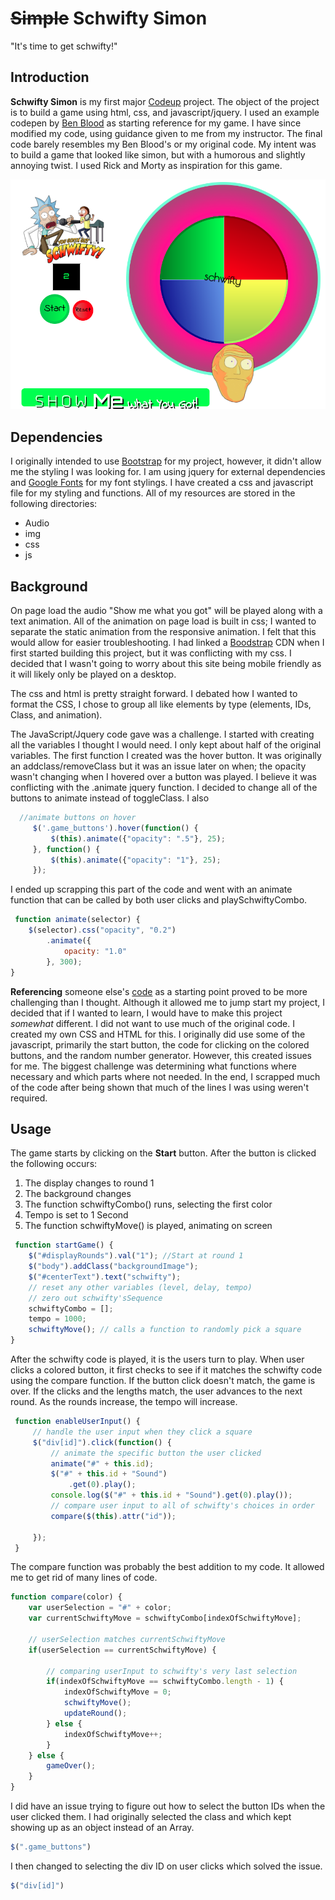 <s>Simple</s> Schwifty Simon
============================

"It's time to get schwifty!"

Introduction
------------
**Schwifty Simon** is my first major [Codeup][1] project. The object of 
the project is to build a game using html, css, and javascript/jquery. 
I used an example codepen by [Ben Blood][4] as starting reference for 
my game. I have since modified my code, using guidance given to me from
my instructor. The final code barely resembles my Ben Blood's or my
original code. My intent was to build a game that looked like simon, but
with a humorous and slightly annoying twist. I used Rick and Morty as 
inspiration for this game.  

![Get Schwifty Screenshot](img/ScreenShot.png "Schwifty Simon")


Dependencies
------------
I originally intended to use [Bootstrap][2] for my project, however, 
it didn't allow me the styling I was looking for. I am using jquery for 
external dependencies and [Google Fonts][3] for my font stylings. I 
have created a css and javascript file for my styling and functions. 
All of my resources are stored in the following directories: 
 
 * Audio
 * img
 * css
 * js
 
Background
----------
On page load the audio "Show me what you got" will be played along with
a text animation. All of the animation on page load is built in css; I 
wanted to separate the static animation from the responsive animation. 
I felt that this would allow for easier troubleshooting. I had linked a 
[Boodstrap][2] CDN when I first started building this project, but it 
was conflicting with my css. I decided that I wasn't going to worry 
about this site being mobile friendly as it will likely only be played 
on a desktop.
 
The css and html is pretty straight forward. I debated how I wanted to 
format the CSS, I chose to group all like elements by type (elements, 
IDs, Class, and animation). 
 
The JavaScript/Jquery code gave was a challenge. I started with creating 
all the variables I thought I would need. I only kept about half of the 
original variables. The first function I created was the hover button. 
It was originally an addclass/removeClass but it was an issue later on 
when; the opacity wasn't changing when I hovered over a button was 
played. I believe it was conflicting with the .animate jquery function. 
I decided to change all of the buttons to animate instead of 
toggleClass. I also
 
```js
  //animate buttons on hover
     $('.game_buttons').hover(function() {
         $(this).animate({"opacity": ".5"}, 25);
     }, function() {
         $(this).animate({"opacity": "1"}, 25);
     });
 ```

I ended up scrapping this part of the code and went with an animate 
function that can be called by both user clicks and playSchwiftyCombo.

```js
 function animate(selector) {
    $(selector).css("opacity", "0.2")
        .animate({
            opacity: "1.0"
        }, 300);
}
```

**Referencing** someone else's [code][4] as a starting point proved to 
be more challenging than I thought. Although it allowed me to jump start 
my project, I decided that if I wanted to learn, I would have to make 
this project <i>somewhat</i> different. I did not want to use much of 
the original code. I created my own CSS and HTML for this. I originally 
did use some of the javascript, primarily the start button, the code for
clicking on the colored buttons, and the random number generator. 
However, this created issues for me. The biggest challenge was 
determining what functions where necessary and which parts where not 
needed. In the end, I scrapped much of the code after being shown that
much of the lines I was using weren't required. 


Usage
-----
The game starts by clicking on the **Start** button. After the button 
is clicked the following occurs:
1. The display changes to round 1
2. The background changes 
3. The function schwiftyCombo() runs, selecting the first color
4. Tempo is set to 1 Second
5. The function schwiftyMove() is played, animating on screen

```js
 function startGame() {
    $("#displayRounds").val("1"); //Start at round 1
    $("body").addClass("backgroundImage");
    $("#centerText").text("schwifty");
    // reset any other variables (level, delay, tempo)
    // zero out schwifty'sSequence
    schwiftyCombo = [];
    tempo = 1000;
    schwiftyMove(); // calls a function to randomly pick a square
}
```
    
After the schwifty code is played, it is the users turn to play. When 
user clicks a colored button, it first checks to see if it matches the 
schwifty code using the compare function. If the button click doesn't 
match, the game is over. If the clicks and the lengths match, the user
advances to the next round. As the rounds increase, the tempo will 
increase. 

```js
 function enableUserInput() {
     // handle the user input when they click a square
     $("div[id]").click(function() {
         // animate the specific button the user clicked
         animate("#" + this.id);
         $("#" + this.id + "Sound")
             .get(0).play();
         console.log($("#" + this.id + "Sound").get(0).play());
         // compare user input to all of schwifty's choices in order
         compare($(this).attr("id"));
 
     });
 }
```                        

The compare function was probably the best addition to my code. It 
allowed me to get rid of many lines of code. 

```js
function compare(color) {
    var userSelection = "#" + color;
    var currentSchwiftyMove = schwiftyCombo[indexOfSchwiftyMove];

    // userSelection matches currentSchwiftyMove
    if(userSelection == currentSchwiftyMove) {

        // comparing userInput to schwifty's very last selection
        if(indexOfSchwiftyMove == schwiftyCombo.length - 1) {
            indexOfSchwiftyMove = 0;
            schwiftyMove();
            updateRound();
        } else {
            indexOfSchwiftyMove++;
        }
    } else {
        gameOver();
    }
}
```
I did have an issue trying to figure out how to select the button IDs 
when the user clicked them. I had originally selected the class and 
which kept showing up as an object instead of an Array.  
```js
$(".game_buttons")
 ```

I then changed to selecting the div ID on user clicks which solved the 
issue. 
```js
$("div[id]")
```


[1]: http://codeup.com/    "Codeup"
[2]: http://getbootstrap.com/   "Bootstrap"
[3]: http://fonts.googleapis.com/   "Google Fonts"
[4]: http://codepen.io/BenLBlood/pen/LGLEoJ  "Ben Blood Codepen"

